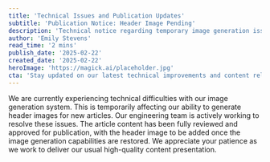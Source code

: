 ```yaml
---
title: 'Technical Issues and Publication Updates'
subtitle: 'Publication Notice: Header Image Pending'
description: 'Technical notice regarding temporary image generation issues affecting article header images. Content ready for publication pending image resolution.'
author: 'Emily Stevens'
read_time: '2 mins'
publish_date: '2025-02-22'
created_date: '2025-02-22'
heroImage: 'https://magick.ai/placeholder.jpg'
cta: 'Stay updated on our latest technical improvements and content releases by following us on LinkedIn. Don't miss any future updates!'
---
```


We are currently experiencing technical difficulties with our image generation system. This is temporarily affecting our ability to generate header images for new articles. Our engineering team is actively working to resolve these issues. The article content has been fully reviewed and approved for publication, with the header image to be added once the image generation capabilities are restored. We appreciate your patience as we work to deliver our usual high-quality content presentation.